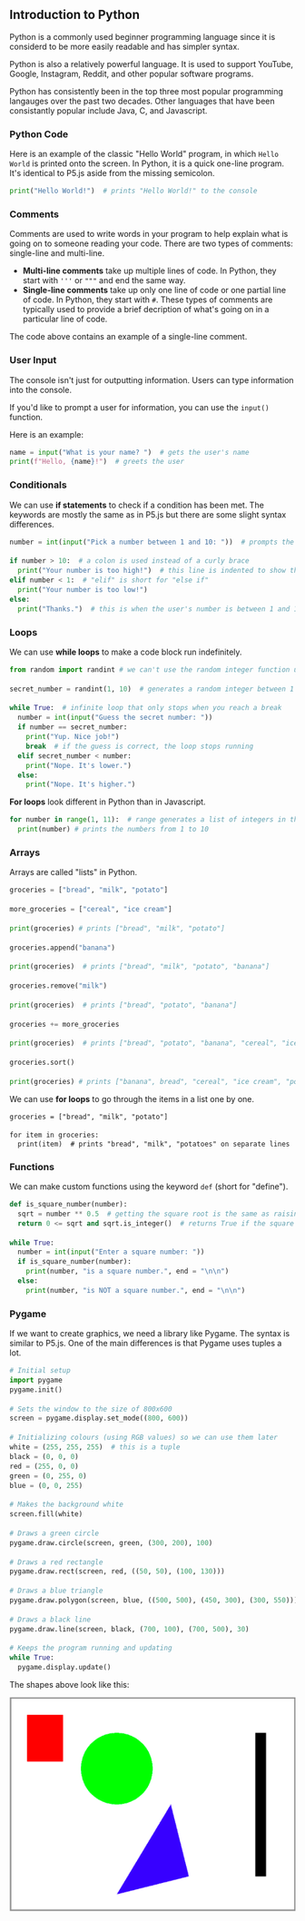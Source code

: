 ## Introduction to Python



Python is a commonly used beginner programming language since it is considerd to be more easily readable and has simpler syntax.

Python is also a relatively powerful language. It is used to support YouTube, Google, Instagram, Reddit, and other popular software programs.

Python has consistently been in the top three most popular programming langauges over the past two decades. Other languages that have been consistantly popular include Java, C, and Javascript.

### Python Code

Here is an example of the classic "Hello World" program, in which `Hello World` is printed onto the screen. In Python, it is a quick one-line program. It's identical to P5.js aside from the missing semicolon.

```python
print("Hello World!")  # prints "Hello World!" to the console
```

### Comments

Comments are used to write words in your program to help explain what is going on to someone reading your code. There are two types of comments: single-line and multi-line.

- **Multi-line comments** take up multiple lines of code. In Python, they start with `'''` or `"""` and end the same way.
- **Single-line comments** take up only one line of code or one partial line of code. In Python, they start with `#`. These types of comments are typically used to provide a brief decription of what's going on in a particular line of code.

The code above contains an example of a single-line comment.

### User Input

The console isn't just for outputting information. Users can type information into the console.

If you'd like to prompt a user for information, you can use the `input()` function. 

Here is an example:

```python
name = input("What is your name? ")  # gets the user's name
print(f"Hello, {name}!")  # greets the user
```

### Conditionals

We can use **if statements** to check if a condition has been met. The keywords are mostly the same as in P5.js but there are some slight syntax differences.

```python
number = int(input("Pick a number between 1 and 10: "))  # prompts the user to enter a number

if number > 10:  # a colon is used instead of a curly brace
  print("Your number is too high!")  # this line is indented to show that it's in a new code block
elif number < 1:  # "elif" is short for "else if"
  print("Your number is too low!")
else:
  print("Thanks.")  # this is when the user's number is between 1 and 10
```

### Loops

We can use **while loops** to make a code block run indefinitely.

```python
from random import randint # we can't use the random integer function unless we import the random library first

secret_number = randint(1, 10)  # generates a random integer between 1 and 10

while True:  # infinite loop that only stops when you reach a break
  number = int(input("Guess the secret number: "))
  if number == secret_number:
    print("Yup. Nice job!")
    break  # if the guess is correct, the loop stops running 
  elif secret_number < number:
    print("Nope. It's lower.")
  else:
    print("Nope. It's higher.")
```

**For loops** look different in Python than in Javascript.

```python
for number in range(1, 11):  # range generates a list of integers in the specified range
  print(number) # prints the numbers from 1 to 10
```

### Arrays

Arrays are called "lists" in Python.

```python
groceries = ["bread", "milk", "potato"]

more_groceries = ["cereal", "ice cream"]

print(groceries) # prints ["bread", "milk", "potato"]

groceries.append("banana")

print(groceries)  # prints ["bread", "milk", "potato", "banana"]

groceries.remove("milk")

print(groceries)  # prints ["bread", "potato", "banana"]

groceries += more_groceries

print(groceries)  # prints ["bread", "potato", "banana", "cereal", "ice cream"]

groceries.sort()

print(groceries) # prints ["banana", bread", "cereal", "ice cream", "potato"]
```

We can use **for loops** to go through the items in a list one by one.

```
groceries = ["bread", "milk", "potato"]

for item in groceries:
  print(item)  # prints "bread", "milk", "potatoes" on separate lines

```

### Functions

We can make custom functions using the keyword `def` (short for "define").

```python
def is_square_number(number):
  sqrt = number ** 0.5  # getting the square root is the same as raising it to the power of half
  return 0 <= sqrt and sqrt.is_integer()  # returns True if the square root is a positive integer and False otherwise

while True: 
  number = int(input("Enter a square number: "))
  if is_square_number(number):
    print(number, "is a square number.", end = "\n\n")
  else:
    print(number, "is NOT a square number.", end = "\n\n")
```

### Pygame

If we want to create graphics, we need a library like Pygame. The syntax is similar to P5.js. One of the main differences is that Pygame uses tuples a lot.

```python
# Initial setup
import pygame
pygame.init()

# Sets the window to the size of 800x600
screen = pygame.display.set_mode((800, 600))

# Initializing colours (using RGB values) so we can use them later
white = (255, 255, 255)  # this is a tuple
black = (0, 0, 0)
red = (255, 0, 0)
green = (0, 255, 0)
blue = (0, 0, 255)

# Makes the background white
screen.fill(white)

# Draws a green circle
pygame.draw.circle(screen, green, (300, 200), 100)

# Draws a red rectangle
pygame.draw.rect(screen, red, ((50, 50), (100, 130)))

# Draws a blue triangle
pygame.draw.polygon(screen, blue, ((500, 500), (450, 300), (300, 550)))

# Draws a black line
pygame.draw.line(screen, black, (700, 100), (700, 500), 30)

# Keeps the program running and updating
while True:
  pygame.display.update()
```

The shapes above look like this:

![](../Images/Shapes.png)
